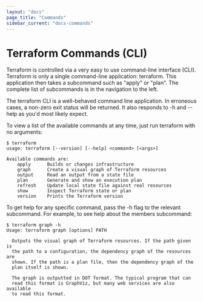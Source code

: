 ```yaml
---
layout: "docs"
page_title: "Commands"
sidebar_current: "docs-commands"
---
```


# Terraform Commands (CLI)

Terraform is controlled via a very easy to use command-line interface (CLI).
Terraform is only a single command-line application: terraform. This application
then takes a subcommand such as "apply" or "plan". The complete list of subcommands
is in the navigation to the left.

The terraform CLI is a well-behaved command line application. In erroneous cases,
a non-zero exit status will be returned. It also responds to -h and --help as you'd
most likely expect.

To view a list of the available commands at any time, just run terraform with no arguments:

```
$ terraform
usage: terraform [--version] [--help] <command> [<args>]

Available commands are:
    apply      Builds or changes infrastructure
    graph      Create a visual graph of Terraform resources
    output     Read an output from a state file
    plan       Generate and show an execution plan
    refresh    Update local state file against real resources
    show       Inspect Terraform state or plan
    version    Prints the Terraform version
```

To get help for any specific command, pass the -h flag to the relevant subcommand. For example,
to see help about the members subcommand:

```
$ terraform graph -h
Usage: terraform graph [options] PATH

  Outputs the visual graph of Terraform resources. If the path given is
  the path to a configuration, the dependency graph of the resources are
  shown. If the path is a plan file, then the dependency graph of the
  plan itself is shown.

  The graph is outputted in DOT format. The typical program that can
  read this format is GraphViz, but many web services are also available
  to read this format.
```

